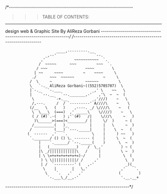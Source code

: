 /*--------------------------------------------------------------
>>> TABLE OF CONTENTS:
----------------------------------------------------------------
design web & Graphic Site By AliReza Gorbani 
--------------------------------------------------------------*/
/*--------------------------------------------------------------

                           ____,---------.__
                      _,--'                 `--.
                    ,'             ~~~~~~~~~~~  `.
                   /  ~~~~~      ~~~         ~~~  `.
                  / ~~~                 ~~~~        \
                 | ~~     ~~~~         ~    ~~~~     \
                ./      ~~~  ~~~~~~             ~     \
               /  \     ~               ~~~~~~         \
               \   `-._ AliReza Gorbani~((552)5705707)  \
               |`-._   `-.___              _,' \    ~~   \
               |    `--.__   `--._______,-'   ,'\  ~  ~  (
                \         `-+.__           _,'///)    ~   \
                /,---.     /  / `---------' A////\    ~    \
               (/__   \   (   )    ,----. _/ \////\    ~   (
                \  \___\  (===)  ,' _____\    \////)    ~   \
                ( / (#)`.-(   ) ;'`(#)   /|    \///\     ~   )
                 )\______>(===)<________/ |     \/  )     ~ (
                /_________(   )_          |     |   \     ~  )
               /          (___) `---._____|     |    \  ~   (
              (  ------  ,'   `.           \    |     ) ~~   )
               `._______/ () () \. ------- (    |     \  ~  (
                   |    `.______/ `--._____(    )      \  ~  )
                   |   (____________)    /  \_,'        ) ~ (
                   |\ _/||||||||||||\   /     |         \ ~  )
                   | \ \=+=+=+=+=+=+=)-/      |          \  (
                    ) \ \|||||||||||/ /     ,'            \  )
                    | /  `---------' (   ,-'              _)(_
                     \    |       |   \,'               ,'    `.
                      \    `.   ,'   ,'                (        )
                       `-.___\_/__,-'                   '.__.__+

--------------------------------------------------------------*/
